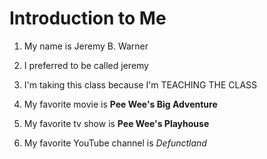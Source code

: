 # Introduction to Me

1. My name is Jeremy B. Warner

1. I preferred to be called jeremy

1. I'm taking this class because I'm TEACHING THE CLASS

1. My favorite movie is **Pee Wee's Big Adventure**

1. My favorite tv show is **Pee Wee's Playhouse**

1. My favorite YouTube channel is *Defunctland*


